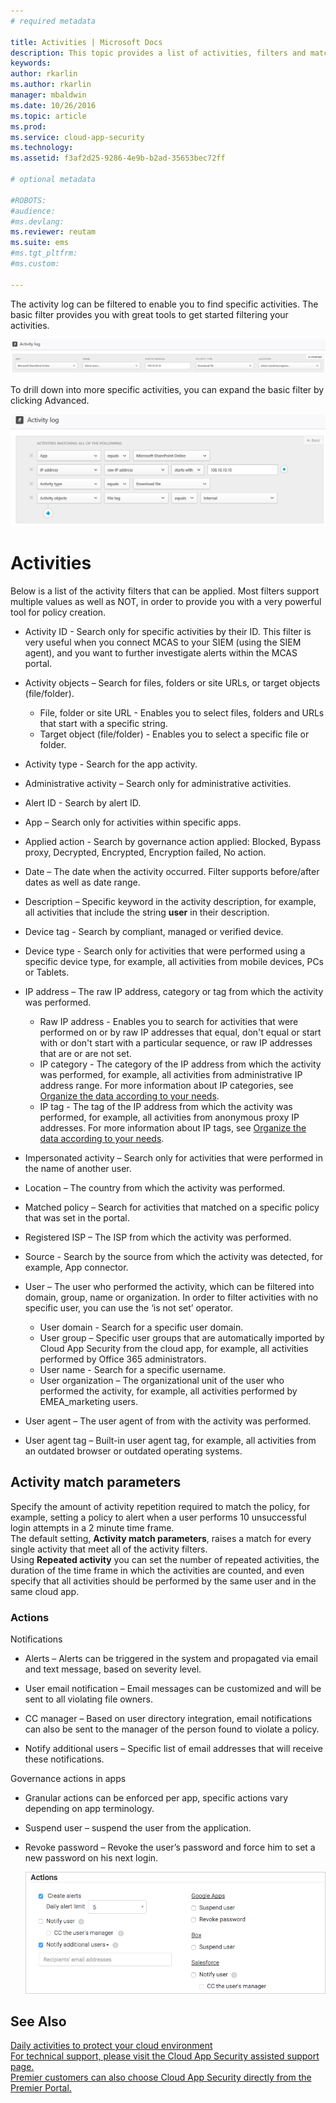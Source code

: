 ```yaml
---
# required metadata

title: Activities | Microsoft Docs
description: This topic provides a list of activities, filters and match parameters that can be applied to activity policies.
keywords:
author: rkarlin
ms.author: rkarlin
manager: mbaldwin
ms.date: 10/26/2016
ms.topic: article
ms.prod:
ms.service: cloud-app-security
ms.technology:
ms.assetid: f3af2d25-9286-4e9b-b2ad-35653bec72ff

# optional metadata

#ROBOTS:
#audience:
#ms.devlang:
ms.reviewer: reutam
ms.suite: ems
#ms.tgt_pltfrm:
#ms.custom:

---
```

The activity log can be filtered to enable you to find specific activities. 
The basic filter provides you with great tools to get started filtering your activities.

 ![basic activity log filter](media/activity-log-filter-basic.png)

To drill down into more specific activities, you can expand the basic filter by clicking Advanced.

 ![advanced activity log filter](media/activity-log-filter-advanced.png)

# Activities
Below is a list of the activity filters that can be applied. Most filters support multiple values as well as NOT, in order to provide you with a very powerful tool for policy creation.  
  
-   Activity ID - Search only for specific activities by their ID. This filter is very useful when you connect MCAS to your SIEM (using the SIEM agent), and you want to further investigate alerts within the MCAS portal.  
  
-   Activity objects – Search for files, folders or site URLs, or target objects (file/folder).
    - File, folder or site URL - Enables you to select files, folders and URLs that start with a specific string.
    - Target object (file/folder) - Enables you to select a specific file or folder. 
    
-   Activity type - Search for the app activity.

-   Administrative activity – Search only for administrative activities.  
  
-   Alert ID - Search by alert ID.

-   App – Search only for activities within specific apps.  
  
-   Applied action - Search by governance action applied: Blocked, Bypass proxy, Decrypted, Encrypted, Encryption failed, No action.

-   Date – The date when the activity occurred. Filter supports before/after dates as well as date range.  
  
-   Description – Specific keyword in the activity description, for example, all activities that include the string **user** in their description.  
  
-   Device tag - Search by compliant, managed or verified device.

-   Device type - Search only for activities that were performed using a specific device type, for example, all activities from mobile devices, PCs or Tablets.  
  
-   IP address – The raw IP address, category or tag from which the activity was performed.  
    - Raw IP address - Enables you to search for activities that were performed on or by raw IP addresses that equal, don't equal or start with or don't start with a particular sequence, or raw IP addresses that are or are not set. 
    - IP category - The category of the IP address from which the activity was performed, for example, all activities from administrative IP address range. For more information about IP categories, see [Organize the data according to your needs](general-setup.md#IPtagsandRanges).  
    - IP tag - The tag of the IP address from which the activity was performed, for example, all activities from anonymous proxy IP addresses. For more information about IP tags, see [Organize the data according to your needs](general-setup.md#IPtagsandRanges).
  
-   Impersonated activity – Search only for activities that were performed in the name of another user.  

-   Location – The country from which the activity was performed.  

-   Matched policy – Search for activities that matched on a specific policy that was set in the portal.  

-   Registered ISP – The ISP from which the activity was performed.   

-  Source - Search by the source from which the activity was detected, for example, App connector. 

-   User – The user who performed the activity, which can be filtered into domain, group, name or organization. In order to filter activities with no specific user, you can use the ‘is not set’ operator.  
    -   User domain - Search for a specific user domain.
    -   User group – Specific user groups that are automatically imported by Cloud App Security from the cloud app, for example, all activities performed by Office 365 administrators.
    -   User name - Search for a specific username.
    -   User organization – The organizational unit of the user who performed the activity, for example, all activities performed by EMEA_marketing users.  

-   User agent – The user agent of from with the activity was performed.  
  
-   User agent tag – Built-in user agent tag, for example, all activities from an outdated browser or outdated operating systems.  
    
  


  
  


## Activity match parameters  
Specify the amount of activity repetition required to match the policy, for example, setting a policy to alert when a user performs 10 unsuccessful login attempts in a 2 minute time frame.  
The default setting, **Activity match parameters**, raises a match for every single activity that meet all of the activity filters.   
Using **Repeated activity** you can set the number of repeated activities, the duration of the time frame in which the activities are counted, and even specify that all activities should be performed by the same user and in the same cloud app.  
  
### Actions  
Notifications  
  
-   Alerts – Alerts can be triggered in the system and propagated via email and text message, based on severity level.  
  
-   User email notification – Email messages can be customized and will be sent to all violating file owners.  
  
-   CC manager – Based on user directory integration, email notifications can also be sent to the manager of the person found to violate a policy.  
  
-   Notify additional users – Specific list of email addresses that will receive these notifications.  
  
Governance actions in apps  
  
-   Granular actions can be enforced per app, specific actions vary depending on app terminology.  
  
-   Suspend user – suspend the user from the application.  
  
-   Revoke password – Revoke the user’s password and force him to set a new password on his next login.  
  
     ![activity policy ref6](./media/activity-policy-ref6.png "activity policy ref6")  
  
## See Also  
[Daily activities to protect your cloud environment](daily-activities-to-protect-your-cloud-environment.md)   
[For technical support, please visit the Cloud App Security assisted support page.](http://support.microsoft.com/oas/default.aspx?prid=16031)   
[Premier customers can also choose Cloud App Security directly from the Premier Portal.](https://premier.microsoft.com/)  
  
  